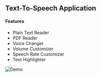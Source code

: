 ## Text-To-Speech Application


<h4>Features</h4>
<ul>
  <li>Plain Text Reader</li>
  <li>PDF Reader</li>
  <li>Voice Changer</li>
  <li>Volume Customizer</li>
  <li>Speech Rate Customizer</li>
  <li>Text Highlighter</li>
</ul>

![Demo](https://raw.githubusercontent.com/Pharoouzy/tts-windows-form-application-csharp/TextToSpeech/Resources/demo.png)

